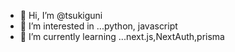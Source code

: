 - 👋 Hi, I’m @tsukiguni
- 👀 I’m interested in ...python, javascript
- 🌱 I’m currently learning ...next.js,NextAuth,prisma


<!---
tsukiguni/tsukiguni is a ✨ special ✨ repository because its `README.md` (this file) appears on your GitHub profile.
You can click the Preview link to take a look at your changes.
--->
